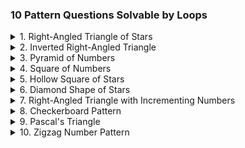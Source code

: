 ### 10 Pattern Questions Solvable by Loops

<details>
<summary>
1. Right-Angled Triangle of Stars
</summary>
Problem: Write a nested loop to print the following pattern for a given number of rows `n`:

```
*
**
***
****
```

Hint: Use the outer loop for rows and inner logic to control the number of stars.

</details>

<details>
<summary>
2. Inverted Right-Angled Triangle
</summary>
Problem: Write a nested loop to print the following inverted pattern for a given number of rows `n`:

```
****
***
**
*
```

Hint: Start the outer loop from `n` and decrement.

</details>

<details>
<summary>
3. Pyramid of Numbers
</summary>
Problem: Write a nested loop to print the following pyramid pattern for a given number of rows `n`:

```
   1
  121
 12321
1234321
```

Hint: Combine spaces and two ranges for numbers.

</details>

<details>
<summary>
4. Square of Numbers
</summary>
Problem: Write a nested loop to print a square pattern of numbers for a given size `n`:

```
1111
2222
3333
4444
```

Hint: Repeat the row number `n` times.

</details>

<details>
<summary>
5. Hollow Square of Stars
</summary>
Problem: Write a nested loop to print the following hollow square pattern for a given size `n`:

```
*****
*   *
*   *
*****
```

Hint: Print full stars for the first and last row, otherwise print borders with spaces.

</details>

<details>
<summary>
6. Diamond Shape of Stars
</summary>
Problem: Write a nested loop to print the following diamond shape for a given size `n`:

```
   *
  ***
 *****
*******
 *****
  ***
   *
```

Hint: Use two loops, one for the top half and one for the bottom half.

</details>

<details>
<summary>
7. Right-Angled Triangle with Incrementing Numbers
</summary>
Problem: Write a nested loop to print the following pattern for a given number of rows `n`:

```
1
12
123
1234
```

Hint: Use a range from `1` to the current row number.

</details>

<details>
<summary>
8. Checkerboard Pattern
</summary>
Problem: Write a nested loop to print the following checkerboard pattern for a given size `n`:

```
* * * *
 * * *
* * * *
 * * *
```

Hint: Alternate starting with a space for even/odd rows.

</details>

<details>
<summary>
9. Pascal's Triangle
</summary>
Problem: Write a nested loop to print Pascal's Triangle for a given number of rows `n`:

```
   1
  1 1
 1 2 1
1 3 3 1
```

Hint: Use combination logic for coefficients.

</details>

<details>
<summary>
10. Zigzag Number Pattern
</summary>
Problem: Write a nested loop to print the following zigzag number pattern for a given number of rows `n`:

```
1
21
321
4321
```

Hint: Reverse the range for each row.

</details>
